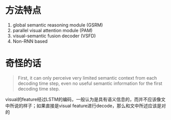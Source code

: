 # 方法特点

1. global semantic reasoning module (GSRM)
2. parallel visual attention module (PAM)
3. visual-semantic fusion decoder (VSFD)
4. Non-RNN based



# 奇怪的话

>First, it can only perceive very limited semantic context from each decoding time step, even no useful semantic information for the first decoding time step.

visual的feature经过LSTM的编码，一般认为是具有语义信息的，而并不应该像文中所说的样子；如果直接是visual feature进行decode，那么和文中所述应该是对的